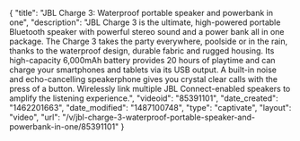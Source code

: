 {
    "title": "JBL Charge 3: Waterproof portable speaker and powerbank in one",
    "description": "JBL Charge 3 is the ultimate, high-powered portable Bluetooth speaker with powerful stereo sound and a power bank all in one package. The Charge 3 takes the party everywhere, poolside or in the rain, thanks to the waterproof design, durable fabric and rugged housing. Its high-capacity 6,000mAh battery provides 20 hours of playtime and can charge your smartphones and tablets via its USB output. A built-in noise and echo-cancelling speakerphone gives you crystal clear calls with the press of a button. Wirelessly link multiple JBL Connect-enabled speakers to amplify the listening experience.",
    "videoid": "85391101",
    "date_created": "1462201663",
    "date_modified": "1487100748",
    "type": "captivate",
    "layout": "video",
    "url": "\/v\/jbl-charge-3-waterproof-portable-speaker-and-powerbank-in-one\/85391101"
}